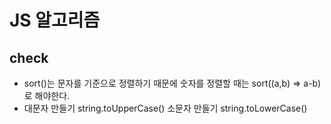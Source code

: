 # JS 알고리즘

## check
- sort()는 문자를 기준으로 정렬하기 때문에 숫자를 정렬할 때는 sort((a,b) => a-b) 로 해야한다.
- 대문자 만들기 string.toUpperCase() 소문자 만들기 string.toLowerCase()


